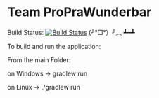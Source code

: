 # Team ProPraWunderbar
Build Status: [![Build Status](https://travis-ci.org/ProPra16/programmierpraktikum-abschlussprojekt-proprawunderbar.svg?branch=master)](https://travis-ci.org/ProPra16/programmierpraktikum-abschlussprojekt-proprawunderbar) (╯°□°）╯︵ ┻━┻


To build and run the application:

From the main Folder:

on Windows -> gradlew run

on Linux -> ./gradlew run

